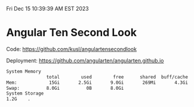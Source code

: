 Fri Dec 15 10:39:39 AM EST 2023

# Angular Ten Second Look

Code: https://github.com/kusl/angulartensecondlook

Deployment: https://github.com/angularten/angularten.github.io

```bash
System Memory
               total        used        free      shared  buff/cache   available
Mem:            15Gi       2.5Gi       9.0Gi       269Mi       4.3Gi        12Gi
Swap:          8.0Gi          0B       8.0Gi
System Storage
1.2G	.
